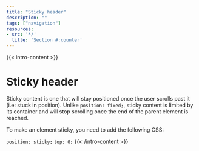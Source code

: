 ```yaml
---
title: "Sticky header"
description: ""
tags: ["navigation"]
resources:
- src: '*/'
  title: 'Section #:counter'
---
```


{{< intro-content >}}
# Sticky header

Sticky content is one that will stay positioned once the user scrolls past it (i.e: stuck in position). Unlike `position: fixed;`, sticky content is limited by its container and will stop scrolling once the end of the parent element is reached.

To make an element sticky, you need to add the following CSS:

`position: sticky;`
`top: 0;`
{{< /intro-content >}}
